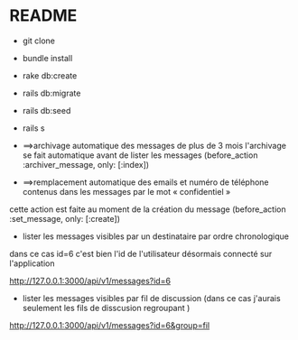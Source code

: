 # README

* git clone 
* bundle install
* rake db:create
* rails db:migrate
* rails db:seed
* rails s



* ==>archivage automatique des messages de plus de 3 mois
l'archivage se fait automatique avant de lister les messages 
(before_action :archiver_message, only: [:index])


* ==>remplacement automatique des emails et numéro de téléphone contenus dans les messages par le mot « confidentiel »

cette action est faite au moment de la création du message
(before_action :set_message, only: [:create])

* lister les messages visibles par un destinataire par ordre chronologique

dans ce cas id=6 c'est bien l'id de l'utilisateur désormais connecté sur l'application

http://127.0.0.1:3000/api/v1/messages?id=6

* lister les messages visibles par fil de discussion (dans ce cas j'aurais seulement les fils de disscusion regroupant )

http://127.0.0.1:3000/api/v1/messages?id=6&group=fil
